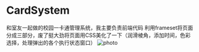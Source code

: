 # CardSystem
和室友一起做的校园一卡通管理系统，我主要负责前端代码
利用frameset将页面分成三部分，废了挺大劲将页面用CSS美化了一下（润滑棱角，添加时间，色彩选择，处理弹出的各个执行状态窗口）
![photo](https://github.com/icodeajk/CardSystem/raw/master/WebContent/image/11.png)
